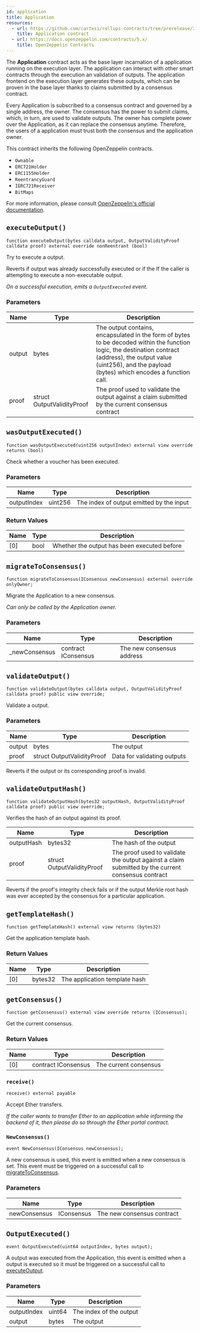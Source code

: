 ```yaml
---
id: application
title: Application
resources:
  - url: https://github.com/cartesi/rollups-contracts/tree/prerelease/2.0.0/contracts/dapp/Application.sol
    title: Application contract
  - url: https://docs.openzeppelin.com/contracts/5.x/
    title: OpenZeppelin Contracts
---
```


The **Application** contract acts as the base layer incarnation of a application running on the execution layer. The application can interact with other smart contracts through the execution an validation of outputs. The application frontend on the execution layer generates these outputs, which can be proven in the base layer thanks to claims submitted by a consensus contract.

Every Application is subscribed to a consensus contract and governed by a single address, the owner. The consensus has the power to submit claims, which, in turn, are used to validate outputs. The owner has complete power over the Application, as it can replace the consensus anytime. Therefore, the users of a application must trust both the consensus and the application owner.

This contract inherits the following OpenZeppelin contracts.

- `Ownable`
- `ERC721Holder`
- `ERC1155Holder`
- `ReentrancyGuard`
- `IERC721Receiver`
- `BitMaps`

For more information, please consult [OpenZeppelin's official documentation](https://docs.openzeppelin.com/contracts/5.x/).

## `executeOutput()`

```solidity
function executeOutput(bytes calldata output, OutputValidityProof calldata proof) external override nonReentrant (bool)
```

Try to execute a output.

Reverts if output was already successfully executed or if the If the caller is attempting to execute a non-executable output.

_On a successful execution, emits a `OutputExecuted` event._

### Parameters

| Name          | Type         | Description                                                                                        |
| ------------- | ------------ | -------------------------------------------------------------------------------------------------- |
| output     | bytes        | The output contains, encapsulated in the form of bytes to be decoded within the function logic, the destination contract (address), the output value (uint256), and the payload (bytes) which encodes a function call.                  |
| proof       | struct OutputValidityProof | The proof used to validate the output against a claim submitted by the current consensus contract |

## `wasOutputExecuted()`

```solidity
function wasOutputExecuted(uint256 outputIndex) external view override returns (bool)
```

Check whether a voucher has been executed.

### Parameters

| Name              | Type    | Description                              |
| ----------------- | ------- | ---------------------------------------- |
| outputIndex     | uint256 | The index of output emitted by the input |

### Return Values

| Name | Type | Description                                  |
| ---- | ---- | -------------------------------------------- |
| [0]  | bool | Whether the output has been executed before |

## `migrateToConsensus()`

```solidity
function migrateToConsensus(IConsensus newConsensus) external override onlyOwner;
```

Migrate the Application to a new consensus.

_Can only be called by the Application owner._

### Parameters

| Name           | Type                | Description       |
| -------------- | ------------------- | ----------------- |
| \_newConsensus | contract IConsensus | The new consensus address |

## `validateOutput()`

```solidity
function validateOutput(bytes calldata output, OutputValidityProof calldata proof) public view override;
```

Validate a output.

### Parameters

| Name     | Type                   | Description                 |
| -------- | ---------------------- | --------------------------- |
| output | bytes                  | The output                  |
| proof  | struct OutputValidityProof | Data for validating outputs |

Reverts if the output or its corresponding proof is invalid.

## `validateOutputHash()`

```solidity
function validateOutputHash(bytes32 outputHash, OutputValidityProof calldata proof) public view override;
```

Verifies the hash of an output against its proof.

| Name         | Type                       | Description                       |
|--------------|-------------------------------|-----------------------------------|
| outputHash   | bytes32                    | The hash of the output            |
| proof        | struct OutputValidityProof | The proof used to validate the output against a claim submitted by the current consensus contract    |

Reverts if the proof's integrity check fails or if the output Merkle root hash was ever accepted by the consensus for a particular application.

## `getTemplateHash()`

```solidity
function getTemplateHash() external view returns (bytes32)
```

Get the application template hash.

### Return Values

| Name | Type    | Description              |
| ---- | ------- | ------------------------ |
| [0]  | bytes32 | The application template hash |

## `getConsensus()`

```solidity
function getConsensus() external view override returns (IConsensus);
```

Get the current consensus.

### Return Values

| Name | Type                | Description           |
| ---- | ------------------- | --------------------- |
| [0]  | contract IConsensus | The current consensus |

### `receive()`

```solidity
receive() external payable
```

Accept Ether transfers.

_If the caller wants to transfer Ether to an application while informing the backend of it, then please do so through the Ether portal contract._

### `NewConsensus()`

```solidity
event NewConsensus(IConsensus newConsensus);
```

A new consensus is used, this event is emitted when a new consensus is set. This event must be triggered on a successful call to [migrateToConsensus](#migratetoconsensus).

### Parameters

| Name         | Type       | Description                |
| ------------ | ---------- | -------------------------- |
| newConsensus | IConsensus | The new consensus contract |

## `OutputExecuted()`

```solidity
event OutputExecuted(uint64 outputIndex, bytes output);
```

A output was executed from the Application, this event is emitted when a output is executed so it must be triggered on a successful call to [executeOutput](#executeOutput).

### Parameters

| Name         | Type    | Description           |
|--------------|---------|-----------------------|
| outputIndex  | uint64  | The index of the output |
| output       | bytes   | The output             |
